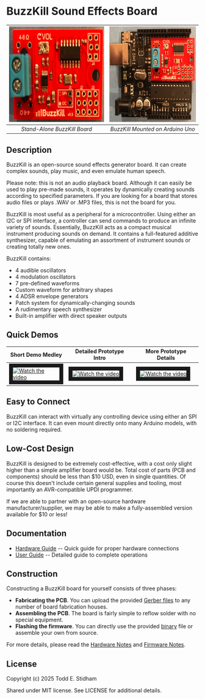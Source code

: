 # BuzzKill Sound Effects Board

|<img src="assets/BuzzKill_prototype.png" height="250px" alt="BuzzKill Board">|<img src="assets/BuzzKill_mounted.png" height="250px" alt="BuzzKill Mounted">|
|:---:|:---:|
|*Stand-Alone BuzzKill Board*|*BuzzKill Mounted on Arduino Uno*|

## Description

BuzzKill is an open-source sound effects generator board. It can create complex sounds, play music, and even emulate human speech.

Please note: this is not an audio playback board. Although it can easily be used to play pre-made sounds, it operates by dynamically creating sounds according to specified parameters. If you are looking for a board that stores audio files or plays .WAV or .MP3 files, this is not the board for you.

BuzzKill is most useful as a peripheral for a microcontroller. Using either an I2C or SPI interface, a controller can send commands to produce an infinite variety of sounds. Essentially, BuzzKill acts as a compact musical instrument producing sounds on demand. It contains a full-featured additive synthesizer, capable of emulating an assortment of instrument sounds or creating totally new ones.

BuzzKill contains:

* 4 audible oscillators
* 4 modulation oscillators
* 7 pre-defined waveforms
* Custom waveform for arbitrary shapes
* 4 ADSR envelope generators
* Patch system for dynamically-changing sounds
* A rudimentary speech synthesizer
* Built-in amplifier with direct speaker outputs

## Quick Demos

|Short Demo Medley|Detailed Prototype Intro|More Prototype Details|
|-----------------|------------------------|----------------------|
|<a href="http://www.youtube.com/watch?feature=player_embedded&v=UZt4h2Zdz00" target="_blank"><img src="http://img.youtube.com/vi/UZt4h2Zdz00/mqdefault.jpg" alt="Watch the video" width="240" border="10" /></a>|<a href="http://www.youtube.com/watch?feature=player_embedded&v=7ABKLfi88lE" target="_blank"><img src="http://img.youtube.com/vi/7ABKLfi88lE/mqdefault.jpg" alt="Watch the video" width="240" border="10" /></a>|<a href="http://www.youtube.com/watch?feature=player_embedded&v=DG2LY_nBW8c" target="_blank"><img src="http://img.youtube.com/vi/DG2LY_nBW8c/mqdefault.jpg" alt="Watch the video" width="240" border="10" /></a>|

## Easy to Connect

BuzzKill can interact with virtually any controlling device using either an SPI or I2C interface. It can even mount directly onto many Arduino models, with no soldering required.

## Low-Cost Design

BuzzKill is designed to be extremely cost-effective, with a cost only slight higher than a simple amplifier board would be. Total cost of parts (PCB and components) should be less than $10 USD, even in single quantities. Of course this doesn't include certain general supplies and tooling, most importantly an AVR-compatible UPDI programmer.

If we are able to partner with an open-source hardware manufacturer/supplier, we may be able to make a fully-assembled version available for $10 or less!

## Documentation

* [Hardware Guide](documentation/BuzzKill_hardware_guide.pdf) -- Quick guide for proper hardware connections
* [User Guide](documentation/BuzzKill_user_guide.pdf) -- Detailed guide to complete operations

## Construction

Constructing a BuzzKill board for yourself consists of three phases:
* __Fabricating the PCB__. You can upload the provided [Gerber files](hardware/BuzzKill_gerber_files.zip) to any number of board fabrication houses.
* __Assembling the PCB__. The board is fairly simple to reflow solder with no special equipment.
* __Flashing the firmware__. You can directly use the provided [binary](firmware/BuzzKill_firmware.hex) file or assemble your own from source.

For more details, please read the [Hardware Notes](hardware#hardware-notes) and [Firmware Notes](firmware#firmware-notes).

## License

Copyright (c) 2025 Todd E. Stidham

Shared under MIT license.
See LICENSE for additional details.
